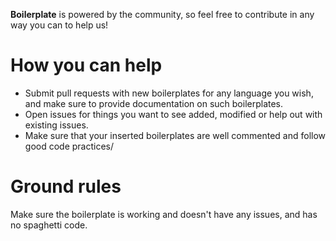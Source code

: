 **Boilerplate** is powered by the community, so feel free to contribute in any way you can to help us!

# How you can help
* Submit pull requests with new boilerplates for any language you wish, and make sure to provide documentation on such boilerplates.
* Open issues for things you want to see added, modified or help out with existing issues.
* Make sure that your inserted boilerplates are well commented and follow good code practices/

# Ground rules
Make sure the boilerplate is working and doesn't have any issues, and has no spaghetti code.
